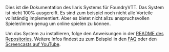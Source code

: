 Dies ist die Dokumentation des Ilaris Systems für FoundryVTT.
Das System ist nicht 100% ausgereift. Es sind zum beispiel noch nicht alle
Vorteile vollständig implementiert.
Aber es bietet nicht allzu anspruchsvollen Spieler/innen genug um online spielen zu können.

Um das System zu installieren, folge den Anweisungen in der 
[README des Repositories](https://github.com/ilaris-tools/ilarisfoundryvtt).
Weitere Infos findest zu zum Beispiel in den [FAQ](faq.md) oder den 
[Screencasts auf YouTube](https://www.youtube.com/playlist?list=PLgv_FQFVPJ-6vOKI3jrfy9d2xfqzQSE-X).
